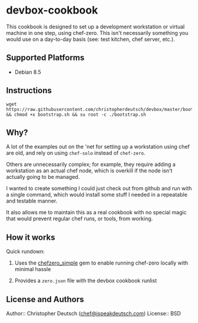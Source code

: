 # devbox-cookbook

This cookbook is designed to set up a development workstation or virtual machine
in one step, using chef-zero. This isn't necessarily something you would use 
on a day-to-day basis (see: test kitchen, chef server, etc.). 

## Supported Platforms

* Debian 8.5

## Instructions

```
wget https://raw.githubusercontent.com/christopherdeutsch/devbox/master/bootstrap.sh && chmod +x bootstrap.sh && su root -c ./bootstrap.sh
```

## Why?

A lot of the examples out on the 'net for setting up a workstation
using chef are old, and rely on using `chef-solo` instead of `chef-zero`.

Others are unnecessarily complex; for example, they require adding a workstation
as an actual chef node, which is overkill if the node isn't actually going
to be managed.

I wanted to create something I could just check out from github and run 
with a single command, which would install some stuff I needed in
a repeatable and testable manner.

It also allows me to maintain this as a real cookbook with no special
magic that would prevent regular chef runs, or tools, from working.

## How it works

Quick rundown:

1. Uses the [chefzero_simple](https://github.com/christopherdeutsch/chefzero_simple) gem 
to enable running chef-zero locally with minimal hassle 

2. Provides a `zero.json` file with the devbox cookbook runlist

## License and Authors

Author:: Christopher Deutsch (chef@ispeakdeutsch.com)
License:: BSD
